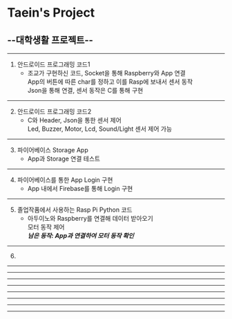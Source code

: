 # Taein's Project
## --대학생활 프로젝트--
---
1. 안드로이드 프로그래밍 코드1
    - 조교가 구현하신 코드, Socket을 통해 Raspberry와 App 연결<br/>
  App의 버튼에 따른 char를 정하고 이를 Rasp에 보내서 센서 동작<br/>
  Json을 통해 연결, 센서 동작은 C를 통해 구현
---
2. 안드로이드 프로그래밍 코드2
   - C와 Header, Json을 통한 센서 제어<br/>
   Led, Buzzer, Motor, Lcd, Sound/Light 센서 제어 가능
---
3. 파이어베이스 Storage App
     - App과 Storage 연결 테스트
---
4. 파이어베이스를 통한 App Login 구현
   - App 내에서 Firebase를 통해 Login 구현
---
5. 졸업작품에서 사용하는 Rasp Pi Python 코드
   - 아두이노와 Raspberry를 연결해 데이터 받아오기<br/>
   모터 동작 제어<br/>
   **_남은 동작: App과 연결하여 모터 동작 확인_**
---
6. 
---
---
---
---
---
---
---
---
